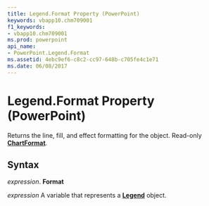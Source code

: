 ```yaml
---
title: Legend.Format Property (PowerPoint)
keywords: vbapp10.chm709001
f1_keywords:
- vbapp10.chm709001
ms.prod: powerpoint
api_name:
- PowerPoint.Legend.Format
ms.assetid: 4ebc9ef6-c8c2-cc97-648b-c705fe4c1e71
ms.date: 06/08/2017
---
```



# Legend.Format Property (PowerPoint)

Returns the line, fill, and effect formatting for the object. Read-only  **[ChartFormat](PowerPoint.ChartFormat.md)**.


## Syntax

 _expression_. **Format**

 _expression_ A variable that represents a **[Legend](PowerPoint.Legend.md)** object.


